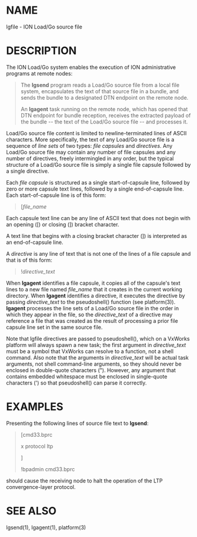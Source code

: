 # NAME

lgfile - ION Load/Go source file

# DESCRIPTION

The ION Load/Go system enables the execution of ION administrative programs
at remote nodes:

> The **lgsend** program reads a Load/Go source file from a local file system,
> encapsulates the text of that source file in a bundle, and sends the bundle
> to a designated DTN endpoint on the remote node.
>
> An **lgagent** task running on the remote node, which has opened that DTN
> endpoint for bundle reception, receives the extracted payload of the bundle
> \-- the text of the Load/Go source file -- and processes it.

Load/Go source file content is limited to newline-terminated lines of ASCII
characters.  More specifically, the text of any Load/Go source file is a
sequence of _line sets_ of two types: _file capsules_ and _directives_.
Any Load/Go source file may contain any number of file capsules and any
number of directives, freely intermingled in any order, but the typical
structure of a Load/Go source file is simply a single file capsule
followed by a single directive.

Each _file capsule_ is structured as a single start-of-capsule line, followed
by zero or more capsule text lines, followed by a single end-of-capsule
line.  Each start-of-capsule line is of this form:

> \[_file\_name_

Each capsule text line can be any line of ASCII text that does not begin
with an opening (\[) or closing (\]) bracket character.

A text line that begins with a closing bracket character (\]) is interpreted
as an end-of-capsule line.

A _directive_ is any line of text that is not one of the lines of a file
capsule and that is of this form:

> !_directive\_text_

When **lgagent** identifies a file capsule, it copies all of the capsule's
text lines to a new file named _file\_name_ that it creates in the current
working directory.  When **lgagent** identifies a directive, it executes
the directive by passing _directive\_text_ to the pseudoshell() function
(see platform(3)).  **lgagent** processes the line sets of a Load/Go source
file in the order in which they appear in the file, so the _directive\_text_
of a directive may reference a file that was created as the result of
processing a prior file capsule line set in the same source file.

Note that lgfile directives are passed to pseudoshell(), which on a VxWorks
platform will always spawn a new task; the first argument in _directive\_text_
must be a symbol that VxWorks can resolve to a function, not a shell
command.  Also note that the arguments in _directive\_text_ will be actual
task arguments, not shell command-line arguments, so they should never be
enclosed in double-quote characters (").  However, any argument that
contains embedded whitespace must be enclosed in single-quote characters (')
so that pseudoshell() can parse it correctly.

# EXAMPLES

Presenting the following lines of source file text to **lgsend**:

> \[cmd33.bprc
>
> x protocol ltp
>
> \]
>
> !bpadmin cmd33.bprc

should cause the receiving node to halt the operation of the LTP
convergence-layer protocol.

# SEE ALSO

lgsend(1), lgagent(1), platform(3)

